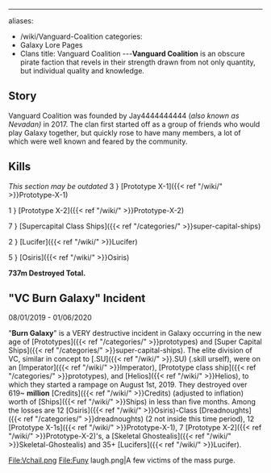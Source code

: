 ---
aliases:
- /wiki/Vanguard-Coalition
categories:
- Galaxy Lore Pages
- Clans
title: Vanguard Coalition
---**Vanguard Coalition** is an obscure pirate faction that revels in their strength drawn from not only quantity, but individual quality and knowledge.

## Story

Vanguard Coalition was founded by Jay4444444444 (_also known as Nevadan)_ in 2017. The clan first started off as a group of friends who would play Galaxy together, but quickly rose to have many members, a lot of which were well known and feared by the community.

## Kills

_This section may be outdated_ 3 } [Prototype X-1]({{< ref "/wiki/" >}}Prototype-X-1)

1 } [Prototype X-2]({{< ref "/wiki/" >}}Prototype-X-2)

7 } [Supercapital Class Ships]({{< ref "/categories/" >}}super-capital-ships)

2 } [Lucifer]({{< ref "/wiki/" >}}Lucifer)

5 } [Osiris]({{< ref "/wiki/" >}}Osiris)

**737m Destroyed Total.**

## "VC Burn Galaxy" Incident 

08/01/2019 - 01/06/2020

"**Burn Galaxy**" is a VERY destructive incident in Galaxy occurring in the new age of [Prototypes]({{< ref "/categories/" >}}prototypes) and [Super Capital Ships]({{< ref "/categories/" >}}super-capital-ships). The elite division of VC, similar in concept to [.SU]({{< ref "/wiki/" >}}.SU) (.skill urself), were on an [Imperator]({{< ref "/wiki/" >}}Imperator), [Prototype class ship]({{< ref "/categories/" >}}prototypes), and [Helios]({{< ref "/wiki/" >}}Helios), to which they started a rampage on August 1st, 2019. They destroyed over 619~ **million** [Credits]({{< ref "/wiki/" >}}Credits) (adjusted to inflation) worth of [Ships]({{< ref "/wiki/" >}}Ships) in less than five months. Among the losses are 12 [Osiris]({{< ref "/wiki/" >}}Osiris)-Class [Dreadnoughts]({{< ref "/categories/" >}}dreadnoughts) (2 not inside this time period), 12 [Prototype X-1s]({{< ref "/wiki/" >}}Prototype-X-1), 7 [Prototype X-2]({{< ref "/wiki/" >}}Prototype-X-2)'s, a [Skeletal Ghostealis]({{< ref "/wiki/" >}}Skeletal-Ghostealis) and 35+ [Lucifers]({{< ref "/wiki/" >}}Lucifer).

<File:Vchail.png> <File:Funy> laugh.png|A few victims of the mass purge.